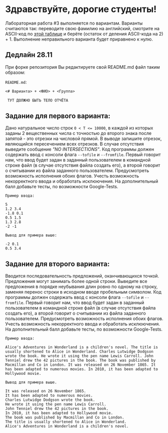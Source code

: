 # Здравствуйте, дорогие студенты!

Лабораторная работа #3 выполняется по вариантам. Варианты считаются так: переводите свою фамилию на английский, смотрите на ASCII-код по [этой таблице](https://www.johndcook.com/ascii.png) и берёте (остаток от деления ASCII-кода на 2) + 1. Выполнение неправильного варианта будет приравнено к нулю.
## Дедлайн 28.11

При форке репозитория Вы редактируете свой README.md файл таким образом:

```README.md```:
```Markdown
<# Варианта> + <ФИО> + <Группа>

 ТУТ ДОЛЖНО БЫТЬ ТЕЛО ОТЧЁТА
 ```

## Задание для первого варианта:

Дано натуральное число строк `0 < T <= 10000`, в каждой из которых заданы 2 вещественных числа с точностью до второго знака после запятой - это отрезки на числовой прямой. В выводе запишите отрезок, являющийся пересечением всех отрезков. В случае отсутствия выведите сообщение *"NO INTERSECTIONS"*. 
Код программы должен содержать ввод с консоли флага `--tofile` и `--fromfile`. Первый говорит нам, что ввод будет задан в заданный пользователем в командной строке файл (в случае отсутствия файла создать его), а второй говорит о считывании из файла заданного пользователем. Предусмотреть возможность исполнения обоих флагов. Учесть возможность некорректного ввода и обработать исклюючения. На дополнительный балл добавьте тесты, по возможности Google-Tests. 
```
Пример ввода:

5
1.2 3.4
-1.8 0.1
0.5 1.5
1.3 2.8 
-2 -1

Вывод для примера выше:

-2 0.1
0.5 3.4

```


## Задание для второго варианта:

Вводится последовательность предложений, оканчивающихся точкой. Предложения могут занимать более одной строки. Выведите все предложения в порядке неубывания длин ровно по одному на строку, заменяя перенос строки в исходном вводе пробельным символом. Код программы должен содержать ввод с консоли флага `--tofile` и `--fromfile`. Первый говорит нам, что ввод будет задан в заданный пользователем в командной строке файл (в случае отсутствия файла создать его), а второй говорит о считывании из файла заданного пользователем. Предусмотреть возможность исполнения обоих флагов. Учесть возможность некорректного ввода и обработать исклюючения. На дополнительный балл добавьте тесты, по возможности Google-Tests. 
```
Пример ввода:

Alice's Adventures in Wonderland is a children's novel. The title is usually shortened to Alice in Wonderland. Charles Lutwidge Dodgson wrote the book. He wrote it using the pen name Lewis Carroll. John Tenniel drew the 42 pictures in the book. The book was published by Macmillan and Co in London. It was released on 26 November 1865. It has been adapted to numerous movies. In 2010, it has been adapted to Hollywood movie.

Вывод для примера выше. 

It was released on 26 November 1865.
It has been adapted to numerous movies.
Charles Lutwidge Dodgson wrote the book.
He wrote it using the pen name Lewis Carroll.
John Tenniel drew the 42 pictures in the book.
In 2010, it has been adapted to Hollywood movie.
The book was published by Macmillan and Co in London.
The title is usually shortened to Alice in Wonderland.
Alice's Adventures in Wonderland is a children's novel.

```
